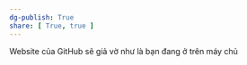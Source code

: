 ```yaml
---
dg-publish: True
share: [ True, true ]
---
```

Website của GitHub sẽ giả vờ như là bạn đang ở trên máy chủ
